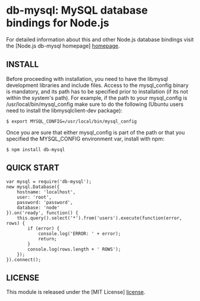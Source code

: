 # db-mysql: MySQL database bindings for Node.js #

For detailed information about this and other Node.js
database bindings visit the [Node.js db-mysql homepage] [homepage].

## INSTALL ##

Before proceeding with installation, you need to have the libmysql
development libraries and include files. Access to the mysql_config 
binary is mandatory, and its path has to be specified prior to 
installation (if its not within the system's path). For example, if 
the path to your mysql_config is /usr/local/bin/mysql_config make 
sure to do the following (Ubuntu users need to install the 
libmysqlclient-dev package):

    $ export MYSQL_CONFIG=/usr/local/bin/mysql_config

Once you are sure that either mysql_config is part of the path or that
you specified the MYSQL_CONFIG environment var, install with npm:

    $ npm install db-mysql

## QUICK START ##

    var mysql = require('db-mysql');
    new mysql.Database({
        hostname: 'localhost',
        user: 'root',
        password: 'password',
        database: 'node'
    }).on('ready', function() {
        this.query().select('*').from('users').execute(function(error, rows) {
            if (error) {
                console.log('ERROR: ' + error);
                return;
            }
            console.log(rows.length + ' ROWS');
        });
    }).connect();

## LICENSE ##

This module is released under the [MIT License] [license].

[homepage]: http://nodejsdb.org/db-mysql
[license]: http://www.opensource.org/licenses/mit-license.php
